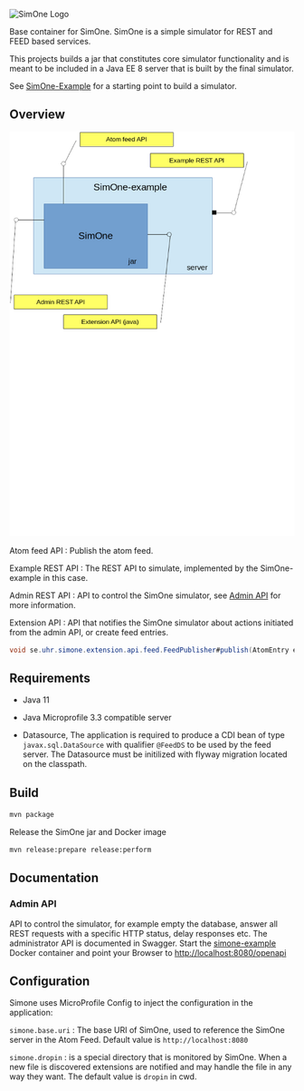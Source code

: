 ![SimOne Logo](/images/logo.png)

Base container for SimOne. SimOne is a simple simulator for REST and FEED based services.

This projects builds a jar that constitutes core simulator functionality and is meant to be included in a Java EE 8 server that is built by the final simulator.

See [SimOne-Example](https://github.com/SUNET/simone-example) for a starting point to build a simulator.

## Overview

![SimOne Overview](/images/overview.png)

Atom feed API
: Publish the atom feed.

Example REST API
: The REST API to simulate, implemented by the SimOne-example in this case.

Admin REST API
: API to control the SimOne simulator, see [Admin API](#admin-api) for more information.

Extension API
: API that notifies the SimOne simulator about actions initiated from the admin API, or create feed entries.

```Java
void se.uhr.simone.extension.api.feed.FeedPublisher#publish(AtomEntry entry);
```

## Requirements

* Java 11

* Java Microprofile 3.3 compatible server

* Datasource, The application is required to produce a CDI bean of type `javax.sql.DataSource` with qualifier `@FeedDS` to be used by the feed server. The Datasource must be initilized with flyway migration located on the classpath.

## Build

```bash
mvn package
```
Release the SimOne jar and Docker image

```bash
mvn release:prepare release:perform
```
## Documentation

### Admin API

API to control the simulator, for example empty the database, answer all REST requests with a specific HTTP status, delay responses etc. The administrator API is documented in Swagger. Start the [simone-example](https://github.com/SUNET/simone-example) Docker container and point your Browser to <http://localhost:8080/openapi>

## Configuration

Simone uses MicroProfile Config to inject the configuration in the application:

`simone.base.uri`
:  The base URI of SimOne, used to reference the SimOne server in the Atom Feed. Default value is `http://localhost:8080`

`simone.dropin`
: is a special directory that is monitored by SimOne. When a new file is discovered extensions are notified and may handle the file in any way they want. The default value is `dropin` in cwd.
